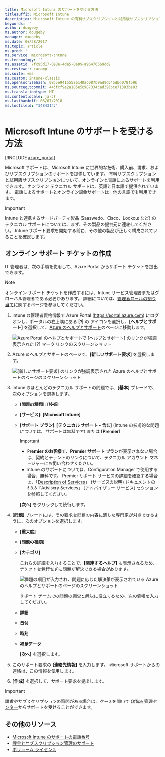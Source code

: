 ```yaml
---
title: Microsoft Intune のサポートを受ける方法
titlesuffix: Microsoft Intune
description: Microsoft Intune の有料サブスクリプションと試用版サブスクリプションについて、オンラインと電話によるサポートを受けます。
keywords: ''
author: dougeby
ms.author: dougeby
manager: dougeby
ms.date: 06/28/2017
ms.topic: article
ms.prod: ''
ms.service: microsoft-intune
ms.technology: ''
ms.assetid: 7fc95d17-098e-4da5-8a09-a96476569dd9
ms.reviewer: cacamp
ms.suite: ems
ms.custom: intune-classic
ms.openlocfilehash: 08d5e94155586140ac087b9ad9d24bdbd078f59b
ms.sourcegitcommit: 445fcf9e2a185e5c987334cad398bce71383be03
ms.translationtype: HT
ms.contentlocale: ja-JP
ms.lasthandoff: 06/07/2018
ms.locfileid: "34843142"
---
```

# <a name="how-to-get-support-for-microsoft-intune"></a>Microsoft Intune のサポートを受ける方法

[!INCLUDE [azure_portal](./includes/note-for-both-portals.md)]

Microsoft サポートは、Microsoft Intune に世界的な技術、購入前、請求、およびサブスクリプションのサポートを提供しています。 有料サブスクリプションと試用版サブスクリプションについて、オンラインと電話によるサポートを利用できます。 オンライン テクニカル サポートは、英語と日本語で提供されています。 電話によるサポートとオンライン課金サポートは、他の言語でも利用できます。

>[!IMPORTANT]
> Intune と連携するサードパーティ製品 (Saaswedo、Cisco、Lookout など) のテクニカル サポートについては、まず、その製品の提供元に連絡してください。 Intune サポート要求を開始する前に、その他の製品が正しく構成されていることを確認します。

## <a name="create-an-online-support-ticket"></a>オンライン サポート チケットの作成

IT 管理者は、次の手順を使用して、Azure Portal からサポート チケットを提出できます。
>[!NOTE]
>オンライン サポート チケットを作成するには、Intune サービス管理者またはグローバル管理者である必要があります。 詳細については、[管理者ロールの割り当て](https://docs.microsoft.com/azure/active-directory/active-directory-assign-admin-roles-azure-portal)に関するページを参照してください。
1. Intune の管理者資格情報で Azure Portal (<https://portal.azure.com>) にログオンし、ポータルの右上隅にある <strong>[?]</strong> の アイコンを選択し、<strong>[ヘルプとサポート]</strong> を選択して、[Azure のヘルプとサポート](https://ms.portal.azure.com/#blade/Microsoft_Azure_Support/HelpAndSupportBlade/overview)のページに移動します。

    ![Azure Portal のヘルプとサポートで [ヘルプとサポート] のリンクが強調表示された [?] マーク リンクのスクリーンショット](./media/azure-get-support.png)

2. Azure のヘルプとサポートのページで、**[新しいサポート要求]** を選択します。

    ![[新しいサポート要求] のリンクが強調表示された Azure のヘルプとサポートのページのスクリーンショット](./media/azure-support-ticket-link.png)

3. Intune のほとんどのテクニカル サポートの問題では、**[基本]** ブレードで、次のオプションを選択します。
   - **[問題の種類]**: **[技術]**
   - **[サービス]**: **[Microsoft Intune]**
   - **[サポート プラン]**: **[テクニカル サポート - 含む]** (Intune の技術的な問題については、サポートは無料です) または **[Premier]**
    
     >[!IMPORTANT]
     >- **Premier のお客様**で、**Premier サポート プラン**が表示されない場合は、契約とテナントのリンクについて、テクニカル アカウント マネージャーにお問い合わせください。
     >- Intune のサポートについては、Configuration Manager で使用する場合、無料です。 Premier サポート サービスの詳細を確認する場合は、「[Description of Services](https://enterprise.microsoft.com/en-us/services/services-list/)」 (サービスの説明) ドキュメントの 5.3.3「Advisory Services」 (アドバイザリー サービス) セクションを参照してください。

     **[次へ]** をクリックして続行します。

4. **[問題]** ブレードには、その要求を問題の内容に適した専門家が対処できるように、次のオプションを選択します。

   - **[重大度]**
   - **[問題の種類]**
   - **[カテゴリ]**

     これらの詳細を入力することで、**[関連するヘルプ]** も表示されるため、チケットを発行せずに問題が解決できる場合があります。

     ![問題の項目が入力され、問題に応じた解決策が表示されている Azure のヘルプとサポートのページのスクリーンショット](./media/support-need-solutions.png)

     サポート チームでの問題の調査と解決に役立てるため、次の情報を入力してください。
    
   - **詳細**
   - **日付**
   - **時刻**
   - **補足データ**

     **[次へ]** を選択します。

5. このサポート要求の **[連絡先情報]** を入力します。 Microsoft サポートからの連絡は、この情報を使用します。
6. **[作成]** を選択して、サポート要求を提出します。

>[!IMPORTANT]
>請求やサブスクリプションの質問がある場合は、ケースを開いて [Office 管理センター](https://portal.office.com/Support/SupportEntry.aspx)からサポートを受けることができます。

## <a name="additional-resources"></a>その他のリソース
- [Microsoft Intune のサポートの電話番号](phone-support-contact.md)
- [課金とサブスクリプション管理のサポート](https://support.office.com/article/Contact-Office-365-for-business-support-Admin-Help-32a17ca7-6fa0-4870-8a8d-e25ba4ccfd4b)
- [ボリューム ライセンス](http://go.microsoft.com/fwlink/p/?LinkID=282015)
